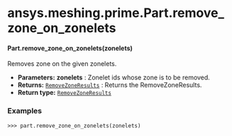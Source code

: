 <a id="ansys-meshing-prime-part-remove-zone-on-zonelets"></a>

# ansys.meshing.prime.Part.remove_zone_on_zonelets

<a id="ansys.meshing.prime.Part.remove_zone_on_zonelets"></a>

#### Part.remove_zone_on_zonelets(zonelets)

Removes zone on the given zonelets.

* **Parameters:**
  **zonelets**
  : Zonelet ids whose zone is to be removed.
* **Returns:**
  [`RemoveZoneResults`](ansys.meshing.prime.RemoveZoneResults.md#ansys.meshing.prime.RemoveZoneResults)
  : Returns the RemoveZoneResults.
* **Return type:**
  [`RemoveZoneResults`](ansys.meshing.prime.RemoveZoneResults.md#ansys.meshing.prime.RemoveZoneResults)

### Examples

```pycon
>>> part.remove_zone_on_zonelets(zonelets)
```

<!-- !! processed by numpydoc !! -->
